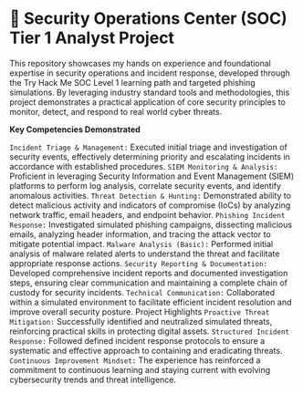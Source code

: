 # 🚀 Security Operations Center (SOC) Tier 1 Analyst Project

This repository showcases my hands on experience and foundational expertise in security operations and incident response, developed through the Try Hack Me SOC Level 1 learning path and targeted phishing simulations. By leveraging industry standard tools and methodologies, this project demonstrates a practical application of core security principles to monitor, detect, and respond to real world cyber threats. 

**Key Competencies Demonstrated**

`Incident Triage & Management:` Executed initial triage and investigation of security events, effectively determining priority and escalating incidents in accordance with established procedures.
`SIEM Monitoring & Analysis:` Proficient in leveraging Security Information and Event Management (SIEM) platforms to perform log analysis, correlate security events, and identify anomalous activities.
`Threat Detection & Hunting:` Demonstrated ability to detect malicious activity and indicators of compromise (IoCs) by analyzing network traffic, email headers, and endpoint behavior.
`Phishing Incident Response:` Investigated simulated phishing campaigns, dissecting malicious emails, analyzing header information, and tracing the attack vector to mitigate potential impact.
`Malware Analysis (Basic):` Performed initial analysis of malware related alerts to understand the threat and facilitate appropriate response actions.
`Security Reporting & Documentation:` Developed comprehensive incident reports and documented investigation steps, ensuring clear communication and maintaining a complete chain of custody for security incidents.
`Technical Communication:` Collaborated within a simulated environment to facilitate efficient incident resolution and improve overall security posture. 
Project Highlights
`Proactive Threat Mitigation:` Successfully identified and neutralized simulated threats, reinforcing practical skills in protecting digital assets.
`Structured Incident Response:` Followed defined incident response protocols to ensure a systematic and effective approach to containing and eradicating threats.
`Continuous Improvement Mindset:` The experience has reinforced a commitment to continuous learning and staying current with evolving cybersecurity trends and threat intelligence.
